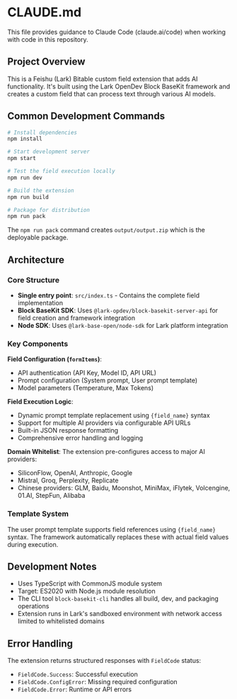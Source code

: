 # CLAUDE.md

This file provides guidance to Claude Code (claude.ai/code) when working with code in this repository.

## Project Overview

This is a Feishu (Lark) Bitable custom field extension that adds AI functionality. It's built using the Lark OpenDev Block BaseKit framework and creates a custom field that can process text through various AI models.

## Common Development Commands

```bash
# Install dependencies
npm install

# Start development server
npm start

# Test the field execution locally
npm run dev

# Build the extension
npm run build

# Package for distribution
npm run pack
```

The `npm run pack` command creates `output/output.zip` which is the deployable package.

## Architecture

### Core Structure
- **Single entry point**: `src/index.ts` - Contains the complete field implementation
- **Block BaseKit SDK**: Uses `@lark-opdev/block-basekit-server-api` for field creation and framework integration
- **Node SDK**: Uses `@lark-base-open/node-sdk` for Lark platform integration

### Key Components

**Field Configuration (`formItems`)**:
- API authentication (API Key, Model ID, API URL)
- Prompt configuration (System prompt, User prompt template)
- Model parameters (Temperature, Max Tokens)

**Field Execution Logic**:
- Dynamic prompt template replacement using `{field_name}` syntax
- Support for multiple AI providers via configurable API URLs
- Built-in JSON response formatting
- Comprehensive error handling and logging

**Domain Whitelist**:
The extension pre-configures access to major AI providers:
- SiliconFlow, OpenAI, Anthropic, Google
- Mistral, Groq, Perplexity, Replicate
- Chinese providers: GLM, Baidu, Moonshot, MiniMax, iFlytek, Volcengine, 01.AI, StepFun, Alibaba

### Template System
The user prompt template supports field references using `{field_name}` syntax. The framework automatically replaces these with actual field values during execution.

## Development Notes

- Uses TypeScript with CommonJS module system
- Target: ES2020 with Node.js module resolution
- The CLI tool `block-basekit-cli` handles all build, dev, and packaging operations
- Extension runs in Lark's sandboxed environment with network access limited to whitelisted domains

## Error Handling
The extension returns structured responses with `FieldCode` status:
- `FieldCode.Success`: Successful execution
- `FieldCode.ConfigError`: Missing required configuration
- `FieldCode.Error`: Runtime or API errors